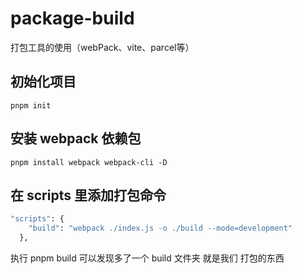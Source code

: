 # package-build
打包工具的使用（webPack、vite、parcel等）


## 初始化项目
`pnpm init`

## 安装 webpack 依赖包

`pnpm install webpack webpack-cli -D`

## 在 scripts 里添加打包命令
```cmd
"scripts": {
    "build": "webpack ./index.js -o ./build --mode=development"
  },
```
执行 pnpm build 可以发现多了一个 build 文件夹 就是我们 打包的东西

